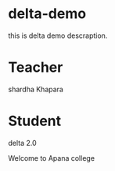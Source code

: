 # delta-demo
this is delta demo descraption.

# Teacher 
shardha Khapara
# Student 
delta 2.0

Welcome to Apana college
